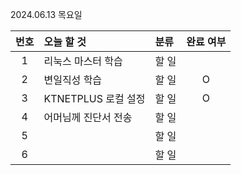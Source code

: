2024.06.13 목요일

| 번호 | 오늘 할 것           | 분류  | 완료 여부 |
| :--: | :------------------- | :---- | :-------: |
|  1   | 리눅스 마스터 학습   | 할 일 |           |
|  2   | 변일직성 학습        | 할 일 |     O     |
|  3   | KTNETPLUS 로컬 설정  | 할 일 |     O     |
|  4   | 어머님께 진단서 전송 | 할 일 |           |
|  5   |                      | 할 일 |           |
|  6   |                      | 할 일 |           |





